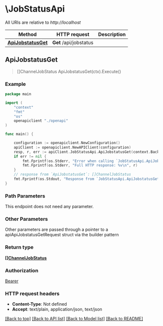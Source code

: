 # \JobStatusApi

All URIs are relative to *http://localhost*

Method | HTTP request | Description
------------- | ------------- | -------------
[**ApiJobstatusGet**](JobStatusApi.md#ApiJobstatusGet) | **Get** /api/jobstatus | 



## ApiJobstatusGet

> []ChannelJobStatus ApiJobstatusGet(ctx).Execute()



### Example

```go
package main

import (
    "context"
    "fmt"
    "os"
    openapiclient "./openapi"
)

func main() {

    configuration := openapiclient.NewConfiguration()
    apiClient := openapiclient.NewAPIClient(configuration)
    resp, r, err := apiClient.JobStatusApi.ApiJobstatusGet(context.Background()).Execute()
    if err != nil {
        fmt.Fprintf(os.Stderr, "Error when calling `JobStatusApi.ApiJobstatusGet``: %v\n", err)
        fmt.Fprintf(os.Stderr, "Full HTTP response: %v\n", r)
    }
    // response from `ApiJobstatusGet`: []ChannelJobStatus
    fmt.Fprintf(os.Stdout, "Response from `JobStatusApi.ApiJobstatusGet`: %v\n", resp)
}
```

### Path Parameters

This endpoint does not need any parameter.

### Other Parameters

Other parameters are passed through a pointer to a apiApiJobstatusGetRequest struct via the builder pattern


### Return type

[**[]ChannelJobStatus**](ChannelJobStatus.md)

### Authorization

[Bearer](../README.md#Bearer)

### HTTP request headers

- **Content-Type**: Not defined
- **Accept**: text/plain, application/json, text/json

[[Back to top]](#) [[Back to API list]](../README.md#documentation-for-api-endpoints)
[[Back to Model list]](../README.md#documentation-for-models)
[[Back to README]](../README.md)

